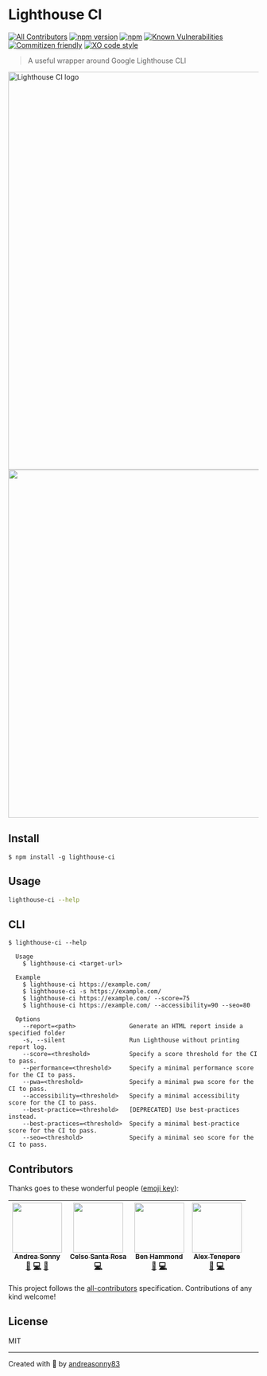 # Lighthouse CI
[![All Contributors](https://img.shields.io/badge/all_contributors-4-orange.svg?style=flat-square)](#contributors)
[![npm version](https://badge.fury.io/js/lighthouse-ci.svg)](https://badge.fury.io/js/lighthouse-ci)
[![npm](https://img.shields.io/npm/dt/lighthouse-ci.svg)](https://www.npmjs.com/package/lighthouse-ci)
[![Known Vulnerabilities](https://snyk.io/test/github/andreasonny83/lighthouse-ci/badge.svg?targetFile=package.json)](https://snyk.io/test/github/andreasonny83/lighthouse-ci?targetFile=package.json)
[![Commitizen friendly](https://img.shields.io/badge/commitizen-friendly-brightgreen.svg)](http://commitizen.github.io/cz-cli/)
[![XO code style](https://img.shields.io/badge/code_style-XO-5ed9c7.svg)](https://github.com/xojs/xo)

> A useful wrapper around Google Lighthouse CLI

<img alt="Lighthouse CI logo" src="https://raw.githubusercontent.com/andreasonny83/lighthouse-ci/master/logo.png" width="800px">

<img src="https://raw.githubusercontent.com/andreasonny83/lighthouse-ci/master/lighthouse-cli.gif" width="700">

## Install

```
$ npm install -g lighthouse-ci
```

## Usage

```sh
lighthouse-ci --help
```

## CLI

```
$ lighthouse-ci --help

  Usage
    $ lighthouse-ci <target-url>

  Example
    $ lighthouse-ci https://example.com/
    $ lighthouse-ci -s https://example.com/
    $ lighthouse-ci https://example.com/ --score=75
    $ lighthouse-ci https://example.com/ --accessibility=90 --seo=80

  Options
    --report=<path>               Generate an HTML report inside a specified folder
    -s, --silent                  Run Lighthouse without printing report log.
    --score=<threshold>           Specify a score threshold for the CI to pass.
    --performance=<threshold>     Specify a minimal performance score for the CI to pass.
    --pwa=<threshold>             Specify a minimal pwa score for the CI to pass.
    --accessibility=<threshold>   Specify a minimal accessibility score for the CI to pass.
    --best-practice=<threshold>   [DEPRECATED] Use best-practices instead.
    --best-practices=<threshold>  Specify a minimal best-practice score for the CI to pass.
    --seo=<threshold>             Specify a minimal seo score for the CI to pass.
```

## Contributors

Thanks goes to these wonderful people ([emoji key](https://github.com/kentcdodds/all-contributors#emoji-key)):

<!-- ALL-CONTRIBUTORS-LIST:START - Do not remove or modify this section -->
<!-- prettier-ignore -->
| [<img src="https://avatars0.githubusercontent.com/u/8806300?v=4" width="100px;"/><br /><sub><b>Andrea Sonny</b></sub>](https://about.me/andreasonny83)<br />[💬](#question-andreasonny83 "Answering Questions") [💻](https://github.com/andreasonny83/lighthouse-ci/commits?author=andreasonny83 "Code") [📖](https://github.com/andreasonny83/lighthouse-ci/commits?author=andreasonny83 "Documentation") | [<img src="https://avatars1.githubusercontent.com/u/1007970?v=4" width="100px;"/><br /><sub><b>Celso Santa Rosa</b></sub>](https://snap-ci.com)<br />[💻](https://github.com/andreasonny83/lighthouse-ci/commits?author=celsosantarosa "Code") | [<img src="https://avatars3.githubusercontent.com/u/3516389?v=4" width="100px;"/><br /><sub><b>Ben Hammond</b></sub>](https://github.com/BenAHammond)<br />[🐛](https://github.com/andreasonny83/lighthouse-ci/issues?q=author%3ABenAHammond "Bug reports") [💻](https://github.com/andreasonny83/lighthouse-ci/commits?author=BenAHammond "Code") | [<img src="https://avatars1.githubusercontent.com/u/12739106?v=4" width="100px;"/><br /><sub><b>Alex Tenepere</b></sub>](https://github.com/alexecus)<br />[🐛](https://github.com/andreasonny83/lighthouse-ci/issues?q=author%3Aalexecus "Bug reports") [💻](https://github.com/andreasonny83/lighthouse-ci/commits?author=alexecus "Code") |
| :---: | :---: | :---: | :---: |
<!-- ALL-CONTRIBUTORS-LIST:END -->

This project follows the [all-contributors](https://github.com/kentcdodds/all-contributors) specification. Contributions of any kind welcome!

## License

MIT

---

Created with 🦄 by [andreasonny83](https://about.me/andreasonny83)
